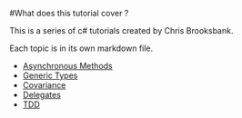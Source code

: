 #What does this tutorial cover ?

This is a series of c# tutorials created by Chris Brooksbank.

Each topic is in its own markdown file.

* [Asynchronous Methods](Asynchronous.md)
* [Generic Types](GenericTypes.md)
* [Covariance](CovarianceandContravariance.md)
* [Delegates](delegates.md)
* [TDD](tdd.md)